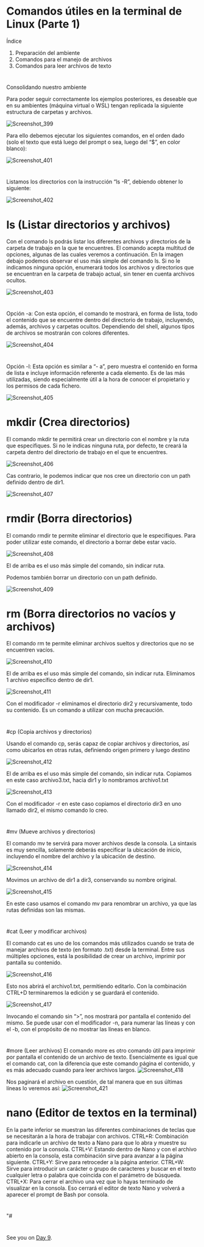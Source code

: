 
# Comandos útiles en la terminal de Linux  (Parte 1)

Índice

1. Preparación del ambiente
2. Comandos para el manejo de archivos
3. Comandos para leer archivos de texto

#
Consolidando nuestro ambiente

Para poder seguir correctamente los ejemplos posteriores, es deseable que en su ambientes (máquina virtual o WSL) tengan replicada la siguiente estructura de carpetas y archivos.

![Screenshot_399](https://user-images.githubusercontent.com/96561825/170118416-2712d8b2-f2a5-4e47-a001-7b9fc6c5b810.png)

Para ello debemos ejecutar los siguientes comandos, en el orden dado (solo el texto que está luego del prompt o sea, luego del “$”, en color blanco):

![Screenshot_401](https://user-images.githubusercontent.com/96561825/170118634-5ffd273f-74b2-47d6-b002-7c74bc64edeb.png)
#
Listamos los directorios con la instrucción “ls -R”, debiendo obtener lo siguiente:

![Screenshot_402](https://user-images.githubusercontent.com/96561825/170118793-be0cad4f-ddad-4844-b758-6d132b9c2852.png)
#
# ls (Listar directorios y archivos)

Con el comando ls podrás listar los diferentes archivos y directorios de la carpeta de trabajo en la que te encuentres. El comando acepta multitud de opciones, algunas de las cuales veremos a continuación. 
En la imagen debajo podemos observar el uso más simple del comando ls. Si no le indicamos ninguna opción, enumerará todos los archivos y directorios que se encuentran en la carpeta de trabajo actual, sin tener en cuenta archivos ocultos.

![Screenshot_403](https://user-images.githubusercontent.com/96561825/170118943-72aaaadb-68e8-494c-94f2-63ae06c496ce.png)
#
Opción -a: Con esta opción, el comando te mostrará, en forma de lista, todo el contenido que se encuentre dentro del directorio de trabajo, incluyendo, además, archivos y carpetas ocultos. Dependiendo del shell, algunos tipos de archivos se mostrarán con colores diferentes.

![Screenshot_404](https://user-images.githubusercontent.com/96561825/170119047-5351ecf7-97df-41f2-977e-386ba642c372.png)
#
Opción -l: Esta opción es similar a “- a”, pero muestra el contenido en forma de lista e incluye información referente a cada elemento.
Es de las más utilizadas, siendo especialmente útil a la hora de conocer el propietario y los permisos de cada fichero.

![Screenshot_405](https://user-images.githubusercontent.com/96561825/170119141-49edd860-17b4-402f-b786-f6e159681e80.png)
#
# mkdir (Crea directorios)

El comando mkdir te permitirá crear un directorio con el nombre y la ruta que especifiques. Si no le indicas ninguna ruta, por defecto, te creará la carpeta dentro del directorio de trabajo en el que te encuentres.

![Screenshot_406](https://user-images.githubusercontent.com/96561825/170119257-a7aab17e-9895-4bd0-a7a8-4458aaf9b6cb.png)

Cas contrario, le podemos indicar que nos cree un directorio con un path definido dentro de dir1.

![Screenshot_407](https://user-images.githubusercontent.com/96561825/170119380-7c0ea647-f350-4e15-9cd1-ce8d750c38eb.png)
#

# rmdir (Borra directorios)

El comando rmdir te permite eliminar el directorio que le especifiques. Para poder utilizar este comando, el directorio a borrar debe estar vacío.

![Screenshot_408](https://user-images.githubusercontent.com/96561825/170119724-6df95d05-f6a8-47fb-adba-97d58ce4c0d1.png)

El de arriba es el uso más simple del comando, sin indicar ruta.

Podemos también borrar un directorio con un path definido.

![Screenshot_409](https://user-images.githubusercontent.com/96561825/170119834-8fac1e2a-0405-4508-b137-f435de790bb4.png)
#
# rm (Borra directorios no vacíos y archivos)

El comando rm te permite eliminar archivos sueltos y directorios que no se encuentren vacíos.

![Screenshot_410](https://user-images.githubusercontent.com/96561825/170120010-23c5a130-cdc6-496c-8e1d-74391e9ef389.png)

El de arriba es el uso más simple del comando, sin indicar ruta.
Eliminamos 1 archivo específico dentro de dir1.

![Screenshot_411](https://user-images.githubusercontent.com/96561825/170120125-2f92daa3-3f27-4161-93e2-f03f17f84d3a.png)

Con el modificador -r eliminamos el directorio dir2 y recursivamente, todo su contenido. Es un comando a utilizar con mucha precaución.
#
#cp (Copia archivos y directorios)

Usando el comando cp, serás capaz de copiar archivos y directorios, así como ubicarlos en otras rutas, definiendo origen primero y luego destino 

![Screenshot_412](https://user-images.githubusercontent.com/96561825/170120326-6438d7ab-e257-4c96-afae-e21b9e8dbfca.png)


El de arriba es el uso más simple del comando, sin indicar ruta.
Copiamos en este caso archivo3.txt, hacia dir1 y lo nombramos archivo1.txt

![Screenshot_413](https://user-images.githubusercontent.com/96561825/170120338-1be1ea92-a258-4cdb-b004-036da8c0eaa4.png)

Con el modificador -r en este caso copiamos el directorio dir3 en uno llamado dir2, el mismo comando lo creo.
#
#mv (Mueve archivos y directorios)

El comando mv te servirá para mover archivos desde la consola. 
La sintaxis es muy sencilla, solamente deberás especificar la ubicación de inicio, incluyendo el nombre del archivo y la ubicación de destino.

![Screenshot_414](https://user-images.githubusercontent.com/96561825/170130997-5d9bacde-c926-408e-a469-6c7c69b7d86a.png)

Movimos un archivo de dir1 a dir3, conservando su nombre  original.

![Screenshot_415](https://user-images.githubusercontent.com/96561825/170131018-16a43d94-119d-4d22-9ab3-2eb342744681.png)

En este caso usamos el comando mv para renombrar un archivo, ya que las rutas definidas son las mismas.
#

#cat (Leer y modificar archivos)

El comando cat es uno de los comandos más utilizados cuando se trata de manejar archivos de texto (en formato .txt) desde la terminal.
Entre sus múltiples opciones, está la posibilidad de crear un archivo, imprimir por pantalla su contenido.

![Screenshot_416](https://user-images.githubusercontent.com/96561825/170132054-ef98d498-462a-4457-9588-550c546e14f2.png)

Esto nos abrirá el archivo1.txt, permitiendo editarlo. Con la combinación CTRL+D terminaremos la edición y se guardará el contenido.

![Screenshot_417](https://user-images.githubusercontent.com/96561825/170132067-0112b87f-86e2-4b6c-be44-d31e9222e8aa.png)

Invocando el comando sin “>”, nos mostrará por pantalla el contenido del mismo. Se puede usar con el modificador -n, para numerar las líneas y con el
-b, con el propósito de no mostrar las líneas en blanco.
#
#more (Leer archivos)
El comando more es otro comando útil para imprimir por pantalla el contenido de un archivo de texto. Esencialmente es igual que el comando cat, con la diferencia que este comando página el contenido, y es más adecuado cuando para leer archivos largos.
![Screenshot_418](https://user-images.githubusercontent.com/96561825/170132323-ee2aa09f-bf85-403e-8afa-27c66cb5f502.png)


Nos paginará el archivo en cuestión, de tal manera que en sus últimas líneas lo veremos así:
![Screenshot_421](https://user-images.githubusercontent.com/96561825/170132332-a79f2368-817a-4a4f-8cd6-5f23af97166a.png)
#

# nano (Editor de textos en la terminal)

En la parte inferior se muestran las diferentes combinaciones de teclas que se necesitarán a la hora de trabajar con archivos.
CTRL+R: Combinación para indicarle un archivo de texto a Nano para que lo abra y muestre su contenido por la consola.
CTRL+V: Estando dentro de Nano y con el archivo abierto en la consola, esta combinación sirve para avanzar a la página siguiente.
CTRL+Y: Sirve para retroceder a la página anterior.
CTRL+W: Sirve para introducir un carácter o grupo de caracteres y buscar en el texto cualquier letra o palabra que coincida con el parámetro de búsqueda.
CTRL+X: Para cerrar el archivo una vez que lo hayas terminado de visualizar en la consola. Eso cerrará el editor de texto Nano y volverá a aparecer el prompt de Bash por consola.

#













"#
#
#
#
#
#
##
#
#
#
##




See you on [Day 9](day09.md).


